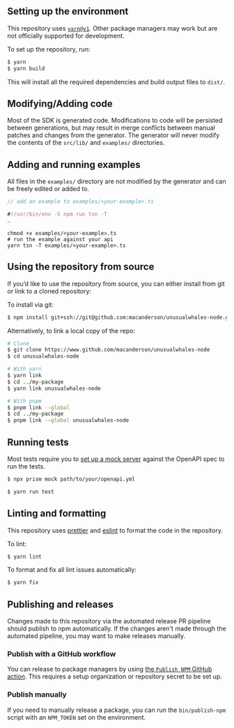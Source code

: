 ## Setting up the environment

This repository uses [`yarn@v1`](https://classic.yarnpkg.com/lang/en/docs/install/#mac-stable).
Other package managers may work but are not officially supported for development.

To set up the repository, run:

```sh
$ yarn
$ yarn build
```

This will install all the required dependencies and build output files to `dist/`.

## Modifying/Adding code

Most of the SDK is generated code. Modifications to code will be persisted between generations, but may
result in merge conflicts between manual patches and changes from the generator. The generator will never
modify the contents of the `src/lib/` and `examples/` directories.

## Adding and running examples

All files in the `examples/` directory are not modified by the generator and can be freely edited or added to.

```ts
// add an example to examples/<your-example>.ts

#!/usr/bin/env -S npm run tsn -T
…
```

```
chmod +x examples/<your-example>.ts
# run the example against your api
yarn tsn -T examples/<your-example>.ts
```

## Using the repository from source

If you’d like to use the repository from source, you can either install from git or link to a cloned repository:

To install via git:

```sh
$ npm install git+ssh://git@github.com:macanderson/unusualwhales-node.git
```

Alternatively, to link a local copy of the repo:

```sh
# Clone
$ git clone https://www.github.com/macanderson/unusualwhales-node
$ cd unusualwhales-node

# With yarn
$ yarn link
$ cd ../my-package
$ yarn link unusualwhales-node

# With pnpm
$ pnpm link --global
$ cd ../my-package
$ pnpm link -—global unusualwhales-node
```

## Running tests

Most tests require you to [set up a mock server](https://github.com/stoplightio/prism) against the OpenAPI spec to run the tests.

```sh
$ npx prism mock path/to/your/openapi.yml
```

```sh
$ yarn run test
```

## Linting and formatting

This repository uses [prettier](https://www.npmjs.com/package/prettier) and
[eslint](https://www.npmjs.com/package/eslint) to format the code in the repository.

To lint:

```sh
$ yarn lint
```

To format and fix all lint issues automatically:

```sh
$ yarn fix
```

## Publishing and releases

Changes made to this repository via the automated release PR pipeline should publish to npm automatically. If
the changes aren't made through the automated pipeline, you may want to make releases manually.

### Publish with a GitHub workflow

You can release to package managers by using [the `Publish NPM` GitHub action](https://www.github.com/macanderson/unusualwhales-node/actions/workflows/publish-npm.yml). This requires a setup organization or repository secret to be set up.

### Publish manually

If you need to manually release a package, you can run the `bin/publish-npm` script with an `NPM_TOKEN` set on
the environment.
